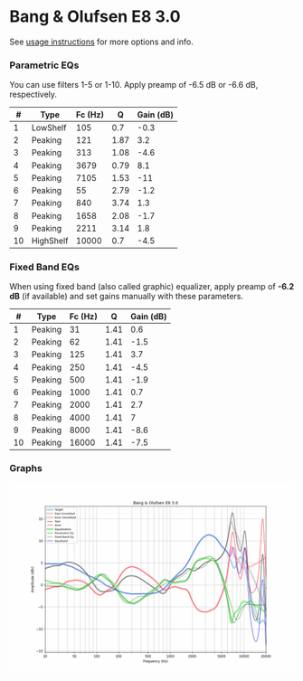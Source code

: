 # Bang & Olufsen E8 3.0
See [usage instructions](https://github.com/jaakkopasanen/AutoEq#usage) for more options and info.

### Parametric EQs
You can use filters 1-5 or 1-10. Apply preamp of -6.5 dB or -6.6 dB, respectively.

|   # | Type      |   Fc (Hz) |    Q |   Gain (dB) |
|-----|-----------|-----------|------|-------------|
|   1 | LowShelf  |       105 | 0.7  |        -0.3 |
|   2 | Peaking   |       121 | 1.87 |         3.2 |
|   3 | Peaking   |       313 | 1.08 |        -4.6 |
|   4 | Peaking   |      3679 | 0.79 |         8.1 |
|   5 | Peaking   |      7105 | 1.53 |       -11   |
|   6 | Peaking   |        55 | 2.79 |        -1.2 |
|   7 | Peaking   |       840 | 3.74 |         1.3 |
|   8 | Peaking   |      1658 | 2.08 |        -1.7 |
|   9 | Peaking   |      2211 | 3.14 |         1.8 |
|  10 | HighShelf |     10000 | 0.7  |        -4.5 |

### Fixed Band EQs
When using fixed band (also called graphic) equalizer, apply preamp of **-6.2 dB** (if available) and set gains manually with these parameters.

|   # | Type    |   Fc (Hz) |    Q |   Gain (dB) |
|-----|---------|-----------|------|-------------|
|   1 | Peaking |        31 | 1.41 |         0.6 |
|   2 | Peaking |        62 | 1.41 |        -1.5 |
|   3 | Peaking |       125 | 1.41 |         3.7 |
|   4 | Peaking |       250 | 1.41 |        -4.5 |
|   5 | Peaking |       500 | 1.41 |        -1.9 |
|   6 | Peaking |      1000 | 1.41 |         0.7 |
|   7 | Peaking |      2000 | 1.41 |         2.7 |
|   8 | Peaking |      4000 | 1.41 |         7   |
|   9 | Peaking |      8000 | 1.41 |        -8.6 |
|  10 | Peaking |     16000 | 1.41 |        -7.5 |

### Graphs
![](./Bang%20&%20Olufsen%20E8%203.0.png)
